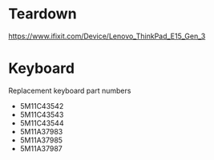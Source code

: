 # Teardown
https://www.ifixit.com/Device/Lenovo_ThinkPad_E15_Gen_3
# Keyboard
Replacement keyboard part numbers
- 5M11C43542
- 5M11C43543
- 5M11C43544
- 5M11A37983
- 5M11A37985
- 5M11A37987